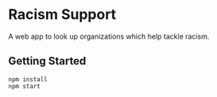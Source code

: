 # Racism Support

A web app to look up organizations which help tackle racism.

## Getting Started

```
npm install
npm start
```
